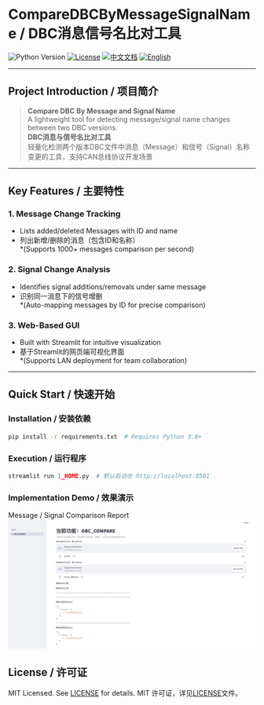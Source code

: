 # CompareDBCByMessageSignalName / DBC消息信号名比对工具

![Python Version](https://img.shields.io/badge/python-3.8%2B-blue)
[![License](https://img.shields.io/badge/license-MIT-green)](LICENSE)
[![中文文档](https://img.shields.io/badge/lang-zh-red.svg)](#)
[![English](https://img.shields.io/badge/lang-en-blue.svg)](#)


---

## Project Introduction / 项目简介
> **Compare DBC By Message and Signal Name**  
> A lightweight tool for detecting message/signal name changes between two DBC versions.  
> **DBC消息与信号名比对工具**  
> 轻量化检测两个版本DBC文件中消息（Message）和信号（Signal）名称变更的工具，支持CAN总线协议开发场景


---

## Key Features / 主要特性
### 1. **Message Change Tracking**  
   - Lists added/deleted Messages with ID and name  
   - 列出新增/删除的消息（包含ID和名称）  
      *(Supports 1000+ messages comparison per second)

### 2. **Signal Change Analysis**  
   - Identifies signal additions/removals under same message  
   - 识别同一消息下的信号增删  
      *(Auto-mapping messages by ID for precise comparison)

### 3. **Web-Based GUI**  
   - Built with Streamlit for intuitive visualization  
   - 基于Streamlit的网页端可视化界面  
      *(Supports LAN deployment for team collaboration)


---

## Quick Start / 快速开始
### Installation / 安装依赖
```bash
pip install -r requirements.txt  # Requires Python 3.8+
```

### Execution / 运行程序
```python
streamlit run 1_HOME.py  # 默认启动在 http://localhost:8501
```
### Implementation Demo / 效果演示
Message / Signal Comparison Report
![SCR-20250403-sjig](pages/DBC_COMPARE/SCR-20250403-sjig.png)

## License / 许可证
MIT Licensed. See [LICENSE](LICENSE.txt) for details.
MIT 许可证，详见[LICENSE](LICENSE.txt)文件。